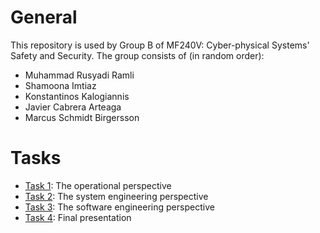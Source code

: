 # General
This repository is used by Group B of MF240V: Cyber-physical Systems' Safety and Security. The group consists of (in random order):
- Muhammad Rusyadi Ramli
- Shamoona Imtiaz
- Konstantinos Kalogiannis
- Javier Cabrera Arteaga
- Marcus Schmidt Birgersson

# Tasks
- [Task 1](part1): The operational perspective
- [Task 2](part2): The system engineering perspective
- [Task 3](part3): The software engineering perspective
- [Task 4](part4): Final presentation